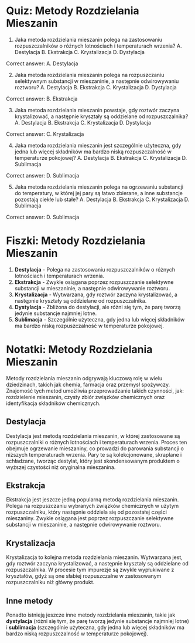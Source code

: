  # Quiz: Metody Rozdzielania Mieszanin

1. Jaka metoda rozdzielania mieszanin polega na zastosowaniu rozpuszczalników o różnych lotnościach i temperaturach wrzenia?
A. Destylacja
B. Ekstrakcja
C. Krystalizacja
D. Dystylacja

Correct answer: A. Destylacja

2. Jaka metoda rozdzielania mieszanin polega na rozpuszczaniu selektywnym substancji w mieszaninie, a następnie odwirowywaniu roztworu?
A. Destylacja
B. Ekstrakcja
C. Krystalizacja
D. Dystylacja

Correct answer: B. Ekstrakcja

3. Jaka metoda rozdzielania mieszanin powstaje, gdy roztwór zaczyna krystalizować, a następnie kryształy są oddzielane od rozpuszczalnika?
A. Destylacja
B. Ekstrakcja
C. Krystalizacja
D. Dystylacja

Correct answer: C. Krystalizacja

4. Jaka metoda rozdzielania mieszanin jest szczególnie użyteczna, gdy jedna lub więcej składników ma bardzo niską rozpuszczalność w temperaturze pokojowej?
A. Destylacja
B. Ekstrakcja
C. Krystalizacja
D. Sublimacja

Correct answer: D. Sublimacja

5. Jaka metoda rozdzielania mieszanin polega na ogrzewaniu substancji do temperatury, w której jej pary są łatwo zbierane, a inne substancje pozostają ciekłe lub stałe?
A. Destylacja
B. Ekstrakcja
C. Krystalizacja
D. Sublimacja

Correct answer: D. Sublimacja

# Fiszki: Metody Rozdzielania Mieszanin

1. **Destylacja** - Polega na zastosowaniu rozpuszczalników o różnych lotnościach i temperaturach wrzenia.
2. **Ekstrakcja** - Zwykle osiągana poprzez rozpuszczanie selektywne substancji w mieszaninie, a następnie odwirowywanie roztworu.
3. **Krystalizacja** - Wytwarzana, gdy roztwór zaczyna krystalizować, a następnie kryształy są oddzielane od rozpuszczalnika.
4. **Dystylacja** - Zbliżona do destylacji, ale różni się tym, że parę tworzą jedynie substancje najmniej lotne.
5. **Sublimacja** - Szczególnie użyteczna, gdy jedna lub więcej składników ma bardzo niską rozpuszczalność w temperaturze pokojowej.

# Notatki: Metody Rozdzielania Mieszanin

Metody rozdzielania mieszanin odgrywają kluczową rolę w wielu dziedzinach, takich jak chemia, farmacja oraz przemysł spożywczy. Znajomość tych metod umożliwia przeprowadzanie takich czynności, jak: rozdzielenie mieszanin, czysty zbiór związków chemicznych oraz identyfikacja składników chemicznych.

## Destylacja

Destylacja jest metodą rozdzielania mieszanin, w której zastosowane są rozpuszczalniki o różnych lotnościach i temperaturach wrzenia. Proces ten obejmuje ogrzewanie mieszaniny, co prowadzi do parowania substancji o niższych temperaturach wrzenia. Pary te są kolekcjonowane, skraplane i schładzane, tworząc destylat, który jest skondensowanym produktem o wyższej czystości niż oryginalna mieszanina.

## Ekstrakcja

Ekstrakcja jest jeszcze jedną popularną metodą rozdzielania mieszanin. Polega na rozpuszczaniu wybranych związków chemicznych w użytym rozpuszczalniku, który następnie oddziela się od pozostałej części mieszaniny. Zwykle osiągana jest poprzez rozpuszczanie selektywne substancji w mieszaninie, a następnie odwirowywanie roztworu.

## Krystalizacja

Krystalizacja to kolejna metoda rozdzielania mieszanin. Wytwarzana jest, gdy roztwór zaczyna krystalizować, a następnie kryształy są oddzielane od rozpuszczalnika. W procesie tym impurezje są zwykle wypłukiwane z kryształów, gdyż są one słabiej rozpuszczalne w zastosowanym rozpuszczalniku niż główny produkt.

## Inne metody

Ponadto istnieją jeszcze inne metody rozdzielania mieszanin, takie jak **dystylacja** (różni się tym, że parę tworzą jedynie substancje najmniej lotne) i **sublimacja** (szczególnie użyteczna, gdy jedna lub więcej składników ma bardzo niską rozpuszczalność w temperaturze pokojowej).